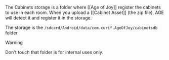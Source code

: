 The Cabinets storage is a folder where [[Age of Joy]] register the cabinets to use in each room. When you upload a [[Cabinet Asset]] (the zip file), AGE will detect it and register it in the storage.

The storage is the `/sdcard/Android/data/com.curif.AgeOfJoy/cabinetsdb` folder

> [!warning] 
> Don't touch that folder is for internal uses only.

